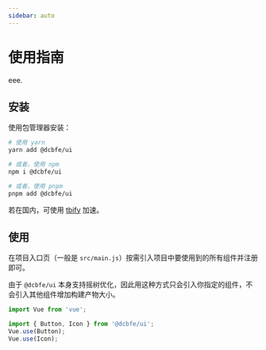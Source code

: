 ```yaml
---
sidebar: auto
---
```


# 使用指南

eee.

## 安装

使用包管理器安装：

```bash
# 使用 yarn
yarn add @dcbfe/ui

# 或者，使用 npm
npm i @dcbfe/ui

# 或者，使用 pnpm
pnpm add @dcbfe/ui
```

若在国内，可使用 [tbify](https://github.com/fjc0k/tbify) 加速。

## 使用

在项目入口页（一般是 `src/main.js`）按需引入项目中要使用到的所有组件并注册即可。

由于 `@dcbfe/ui` 本身支持摇树优化，因此用这种方式只会引入你指定的组件，不会引入其他组件增加构建产物大小。

```javascript
import Vue from 'vue';

import { Button, Icon } from '@dcbfe/ui';
Vue.use(Button);
Vue.use(Icon);
```

<inline src="docs/guide/usage" />
